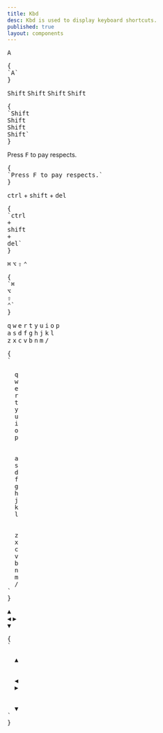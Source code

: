 ```yaml
---
title: Kbd
desc: Kbd is used to display keyboard shortcuts.
published: true
layout: components
---
```


<script>
  import Component from "$components/Component.svelte"
  import ClassTable from "$components/ClassTable.svelte"
  import ComponentPageTabs from "$components/ComponentPageTabs.svelte"
  import BrowserSupport from "$components/BrowserSupport.svelte"
  import { prefix } from '$lib/stores';
  import { replace } from '$lib/actions';
</script>

<!-- <ComponentPageTabs/> -->

<ClassTable
data="{[
  { type:'component', class: 'kbd', desc: 'Do show a keyboard key or a shortcut key' },
  { type:'responsive', class: 'kbd-lg', desc: 'Large size' },
  { type:'responsive', class: 'kbd-md', desc: 'Medium size (default)' },
  { type:'responsive', class: 'kbd-sm', desc: 'Small size' },
  { type:'responsive', class: 'kbd-xs', desc: 'Extra small size' },
]}"
/>

<Component title="Kbd">
<kbd class="kbd">A</kbd>
<pre slot="html" use:replace={{ to: $prefix }}>{
`<kbd class="$$kbd">A</kbd>`
}</pre>
</Component>

<Component title="Kbd sizes">
<kbd class="kbd kbd-lg">Shift</kbd>
<kbd class="kbd kbd-md">Shift</kbd>
<kbd class="kbd kbd-sm">Shift</kbd>
<kbd class="kbd kbd-xs">Shift</kbd>
<pre slot="html" use:replace={{ to: $prefix }}>{
`<kbd class="$$kbd $$kbd-lg">Shift</kbd>
<kbd class="$$kbd $$kbd-md">Shift</kbd>
<kbd class="$$kbd $$kbd-sm">Shift</kbd>
<kbd class="$$kbd $$kbd-xs">Shift</kbd>`
}</pre>
</Component>

<Component title="In text">
Press <kbd class="kbd kbd-sm">F</kbd> to pay respects.
<pre slot="html" use:replace={{ to: $prefix }}>{
`Press <kbd class="$$kbd $$kbd-sm">F</kbd> to pay respects.`
}</pre>
</Component>

<Component title="Key combination">
<kbd class="kbd">ctrl</kbd>
+
<kbd class="kbd">shift</kbd>
+
<kbd class="kbd">del</kbd>
<pre slot="html" use:replace={{ to: $prefix }}>{
`<kbd class="$$kbd">ctrl</kbd>
+
<kbd class="$$kbd">shift</kbd>
+
<kbd class="$$kbd">del</kbd>`
}</pre>
</Component>

<Component title="Function Keys">
<kbd class="kbd">⌘</kbd>
<kbd class="kbd">⌥</kbd>
<kbd class="kbd">⇧</kbd>
<kbd class="kbd">⌃</kbd>
<pre slot="html" use:replace={{ to: $prefix }}>{
`<kbd class="$$kbd">⌘</kbd>
<kbd class="$$kbd">⌥</kbd>
<kbd class="$$kbd">⇧</kbd>
<kbd class="$$kbd">⌃</kbd>`
}</pre>
</Component>

<Component title="A full keyboard">
<div class="overflow-x-auto">
  <div class="flex justify-center gap-1 w-full">
    <kbd class="kbd">q</kbd>
    <kbd class="kbd">w</kbd>
    <kbd class="kbd">e</kbd>
    <kbd class="kbd">r</kbd>
    <kbd class="kbd">t</kbd>
    <kbd class="kbd">y</kbd>
    <kbd class="kbd">u</kbd>
    <kbd class="kbd">i</kbd>
    <kbd class="kbd">o</kbd>
    <kbd class="kbd">p</kbd>
  </div> 
  <div class="flex justify-center gap-1 w-full">
    <kbd class="kbd">a</kbd>
    <kbd class="kbd">s</kbd>
    <kbd class="kbd">d</kbd>
    <kbd class="kbd">f</kbd>
    <kbd class="kbd">g</kbd>
    <kbd class="kbd">h</kbd>
    <kbd class="kbd">j</kbd>
    <kbd class="kbd">k</kbd>
    <kbd class="kbd">l</kbd>
  </div> 
  <div class="flex justify-center gap-1 w-full">
    <kbd class="kbd">z</kbd>
    <kbd class="kbd">x</kbd>
    <kbd class="kbd">c</kbd>
    <kbd class="kbd">v</kbd>
    <kbd class="kbd">b</kbd>
    <kbd class="kbd">n</kbd>
    <kbd class="kbd">m</kbd>
    <kbd class="kbd">/</kbd>
  </div>
</div>
<pre slot="html" use:replace={{ to: $prefix }}>{
`<div class="flex justify-center gap-1 my-1 w-full">
  <kbd class="$$kbd">q</kbd>
  <kbd class="$$kbd">w</kbd>
  <kbd class="$$kbd">e</kbd>
  <kbd class="$$kbd">r</kbd>
  <kbd class="$$kbd">t</kbd>
  <kbd class="$$kbd">y</kbd>
  <kbd class="$$kbd">u</kbd>
  <kbd class="$$kbd">i</kbd>
  <kbd class="$$kbd">o</kbd>
  <kbd class="$$kbd">p</kbd>
</div> 
<div class="flex justify-center gap-1 my-1 w-full">
  <kbd class="$$kbd">a</kbd>
  <kbd class="$$kbd">s</kbd>
  <kbd class="$$kbd">d</kbd>
  <kbd class="$$kbd">f</kbd>
  <kbd class="$$kbd">g</kbd>
  <kbd class="$$kbd">h</kbd>
  <kbd class="$$kbd">j</kbd>
  <kbd class="$$kbd">k</kbd>
  <kbd class="$$kbd">l</kbd>
</div> 
<div class="flex justify-center gap-1 my-1 w-full">
  <kbd class="$$kbd">z</kbd>
  <kbd class="$$kbd">x</kbd>
  <kbd class="$$kbd">c</kbd>
  <kbd class="$$kbd">v</kbd>
  <kbd class="$$kbd">b</kbd>
  <kbd class="$$kbd">n</kbd>
  <kbd class="$$kbd">m</kbd>
  <kbd class="$$kbd">/</kbd>
</div>`
}</pre>
</Component>

<Component title="Arrow Keys">
<div class="flex justify-center w-full">
  <kbd class="kbd">▲</kbd>
</div>
<div class="flex justify-center gap-12 w-full">
  <kbd class="kbd">◀︎</kbd>
  <kbd class="kbd">▶︎</kbd>
</div>
<div class="flex justify-center w-full">
  <kbd class="kbd">▼</kbd>
</div>
<pre slot="html" use:replace={{ to: $prefix }}>{
`<div class="flex justify-center w-full">
  <kbd class="$$kbd">▲</kbd>
</div>
<div class="flex justify-center gap-12 w-full">
  <kbd class="$$kbd">◀︎</kbd>
  <kbd class="$$kbd">▶︎</kbd>
</div>
<div class="flex justify-center w-full">
  <kbd class="$$kbd">▼</kbd>
</div>`
}</pre>
</Component>
